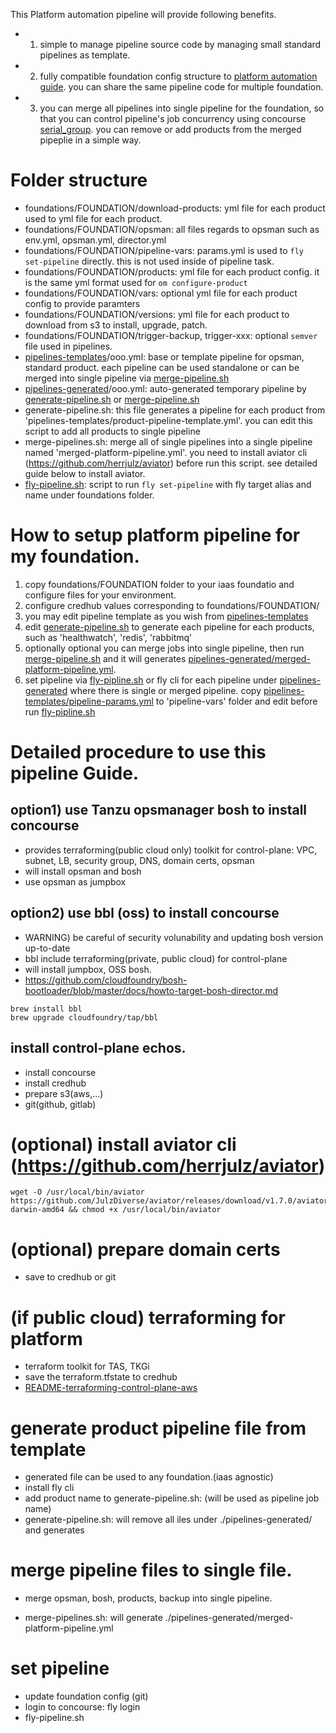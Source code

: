 This Platform automation pipeline will provide following benefits.
- 1) simple to manage pipeline source code by managing small standard pipelines as template.
- 2) fully compatible foundation config structure to [platform automation guide](https://docs.pivotal.io/platform-automation/v5.0/). you can share the same pipeline code for multiple foundation.
- 3) you can merge all pipelines into single pipeline for the foundation, so that you can control pipeline's job concurrency using concourse [serial_group](https://concourse-ci.org/jobs.html#schema.job.serial_groups). you can remove or add products from the merged pipeplie in a simple way.


# Folder structure
- foundations/FOUNDATION/download-products: yml file for each product used to yml file for each product. 
- foundations/FOUNDATION/opsman: all files regards to opsman such as env.yml, opsman.yml, director.yml
- foundations/FOUNDATION/pipeline-vars: params.yml is used to `fly set-pipeline` directly. this is not used inside of pipeline task.
- foundations/FOUNDATION/products: yml file for each product config. it is the same yml format used for `om configure-product` 
- foundations/FOUNDATION/vars: optional yml file for each product config to provide paramters
- foundations/FOUNDATION/versions:  yml file for each product to download from s3 to install, upgrade, patch.
- foundations/FOUNDATION/trigger-backup, trigger-xxx: optional `semver` file used in pipelines.
- [pipelines-templates](pipelines-templates)/ooo.yml: base or template pipeline for opsman, standard product. each pipeline can be used standalone or can be merged into single pipeline via [merge-pipeline.sh](merge-pipeline.sh)
- [pipelines-generated](pipelines-generated)/ooo.yml: auto-generated temporary pipeline by [generate-pipeline.sh](generate-pipeline.sh) or [merge-pipeline.sh](merge-pipeline.sh)
- generate-pipeline.sh: this file generates a pipeline for each product from 'pipelines-templates/product-pipeline-template.yml'. you can edit this script to add all products to single pipeline 
- merge-pipelines.sh: merge all of single pipelines into a single pipeline named 'merged-platform-pipeline.yml'. you need to install aviator cli (https://github.com/herrjulz/aviator) before run this script. see detailed guide below to install aviator.
- [fly-pipeline.sh](fly-pipeline.sh): script to run `fly set-pipeline` with fly target alias and <foundation> name under foundations folder.

# How to setup platform pipeline for my foundation.
1) copy foundations/FOUNDATION folder to your iaas foundatio and configure files for your environment.
2) configure credhub values corresponding to foundations/FOUNDATION/
3) you may edit pipeline template as you wish from [pipelines-templates](pipelines-templates)
4) edit [generate-pipeline.sh](generate-pipeline.sh) to generate each pipeline for each products, such as 'healthwatch', 'redis', 'rabbitmq'
5) optionally optional you can merge jobs into single pipeline, then run [merge-pipeline.sh](merge-pipeline.sh) and it will generates [pipelines-generated/merged-platform-pipeline.yml](pipelines-generated/merged-platform-pipeline.yml). 
6) set pipeline via [fly-pipline.sh](fly-pipeline.sh) or fly cli for each pipeline under [pipelines-generated](pipelines-generated) where there is single or merged pipeline. copy [pipelines-templates/pipeline-params.yml](pipelines-templates/pipeline-params.yml) to 'pipeline-vars' folder and edit before run [fly-pipline.sh](fly-pipeline.sh)




# Detailed procedure to use this pipeline Guide.

## option1) use Tanzu opsmanager bosh to install concourse
- provides terraforming(public cloud only) toolkit for control-plane: VPC, subnet, LB, security group, DNS, domain certs, opsman
- will install opsman and bosh
- use opsman as jumpbox


## option2) use bbl (oss) to install concourse
- WARNING) be careful of security volunability and updating bosh version up-to-date
- bbl include terraforming(private, public cloud) for control-plane
- will install jumpbox, OSS bosh.
- https://github.com/cloudfoundry/bosh-bootloader/blob/master/docs/howto-target-bosh-director.md
```
brew install bbl
brew upgrade cloudfoundry/tap/bbl
```


## install control-plane echos.
- install concourse
- install credhub
- prepare s3(aws,...)
- git(github, gitlab)

# (optional) install aviator cli (https://github.com/herrjulz/aviator)
```
wget -O /usr/local/bin/aviator https://github.com/JulzDiverse/aviator/releases/download/v1.7.0/aviator-darwin-amd64 && chmod +x /usr/local/bin/aviator
```

# (optional) prepare domain certs
- save to credhub or git

# (if public cloud) terraforming for platform 
- terraform toolkit for TAS, TKGi 
- save the terraform.tfstate to credhub
- [README-terraforming-control-plane-aws](README-terraforming-control-plane-aws.md)

# generate product pipeline file from template
- generated file can be used to any foundation.(iaas agnostic)
- install fly cli
- add product name to generate-pipeline.sh: (will be used as pipeline job name)
- generate-pipeline.sh: will remove all iles under ./pipelines-generated/ and generates

# merge pipeline files to single file.
- merge opsman, bosh, products, backup into single pipeline.

- merge-pipelines.sh: will generate ./pipelines-generated/merged-platform-pipeline.yml

# set pipeline
- update foundation config (git)
- login to concourse: fly login
- fly-pipeline.sh




